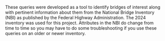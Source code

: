 These queries were developed as a tool to identify bridges of interest along with pertinent information about them from the National Bridge Inventory (NBI) as published by the Federal Highway Administration. The 2024 inventory was used for this project. Attributes in the NBI do change from time to time so you may have to do some troubleshooting if you use these queries on an older or newer inventory.
